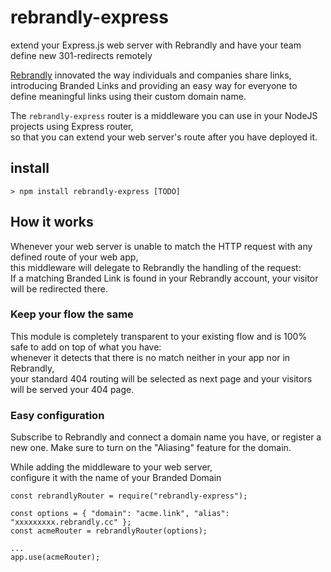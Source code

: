 # rebrandly-express
extend your Express.js web server with Rebrandly and have your team define new 301-redirects remotely


[Rebrandly](https://rebrandly.com) innovated the way individuals and companies share links,  
introducing Branded Links and providing an easy way for everyone to define meaningful links using their custom domain name.

The `rebrandly-express` router is a middleware you can use in your NodeJS projects using Express router,  
so that you can extend your web server's route after you have deployed it.

## install

```
> npm install rebrandly-express [TODO]
```

## How it works

Whenever your web server is unable to match the HTTP request with any defined route of your web app,  
this middleware will delegate to Rebrandly the handling of the request:  
If a matching Branded Link is found in your Rebrandly account, your visitor will be redirected there.

### Keep your flow the same
This module is completely transparent to your existing flow and is 100% safe to add on top of what you have:  
whenever it detects that there is no match neither in your app nor in Rebrandly,  
your standard 404 routing will be selected as next page and your visitors will be served your 404 page.

### Easy configuration
Subscribe to Rebrandly and connect a domain name you have, or register a new one.
Make sure to turn on the "Aliasing" feature for the domain.

While adding the middleware to your web server,  
configure it with the name of your Branded Domain
```
const rebrandlyRouter = require("rebrandly-express");

const options = { "domain": "acme.link", "alias": "xxxxxxxxx.rebrandly.cc" };
const acmeRouter = rebrandlyRouter(options);

...
app.use(acmeRouter);

```
